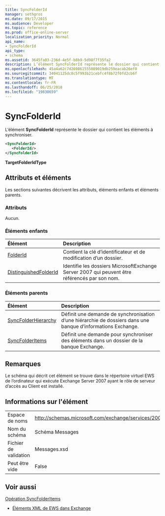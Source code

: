 ```yaml
---
title: SyncFolderId
manager: sethgros
ms.date: 09/17/2015
ms.audience: Developer
ms.topic: reference
ms.prod: office-online-server
localization_priority: Normal
api_name:
- SyncFolderId
api_type:
- schema
ms.assetid: 3645fa03-236d-4e5f-b8b9-5d98f7f35fa2
description: L’élément SyncFolderId représente le dossier qui contient les éléments à synchroniser.
ms.openlocfilehash: 45a4a62c7d269861555089019db259eacab26ef0
ms.sourcegitcommit: 34041125dc8c5f993b21cebfc4f8b72f0fd2cb6f
ms.translationtype: MT
ms.contentlocale: fr-FR
ms.lasthandoff: 06/25/2018
ms.locfileid: "19838659"
---
```

# <a name="syncfolderid"></a>SyncFolderId

L’élément **SyncFolderId** représente le dossier qui contient les éléments à synchroniser. 
  
```xml
<SyncFolderId>
   <FolderId/>
</SyncFolderId>
```

 **TargetFolderIdType**
## <a name="attributes-and-elements"></a>Attributs et éléments

Les sections suivantes décrivent les attributs, éléments enfants et éléments parents.
  
### <a name="attributes"></a>Attributs

Aucun.
  
### <a name="child-elements"></a>Éléments enfants

|**Élément**|**Description**|
|:-----|:-----|
|[FolderId](folderid.md) <br/> |Contient la clé d’identificateur et de modification d’un dossier.  <br/> |
|[DistinguishedFolderId](distinguishedfolderid.md) <br/> |Identifie les dossiers MicrosoftExchange Server 2007 qui peuvent être référencés par son nom.  <br/> |
   
### <a name="parent-elements"></a>Éléments parents

|**Élément**|**Description**|
|:-----|:-----|
|[SyncFolderHierarchy](syncfolderhierarchy.md) <br/> |Définit une demande de synchronisation d’une hiérarchie de dossiers dans une banque d’informations Exchange.  <br/> |
|[SyncFolderItems](syncfolderitems.md) <br/> |Définit une demande pour synchroniser des éléments dans un dossier de la banque Exchange.  <br/> |
   
## <a name="remarks"></a>Remarques

Le schéma qui décrit cet élément se trouve dans le répertoire virtuel EWS de l’ordinateur qui exécute Exchange Server 2007 ayant le rôle de serveur d’accès au Client est installé.
  
## <a name="element-information"></a>Informations sur l'élément

|||
|:-----|:-----|
|Espace de noms  <br/> |http://schemas.microsoft.com/exchange/services/2006/messages  <br/> |
|Nom du schéma  <br/> |Schéma Messages  <br/> |
|Fichier de validation  <br/> |Messages.xsd  <br/> |
|Peut être vide  <br/> |False  <br/> |
   
## <a name="see-also"></a>Voir aussi



[Opération SyncFolderItems](syncfolderitems-operation.md)


- [Éléments XML de EWS dans Exchange](ews-xml-elements-in-exchange.md)

